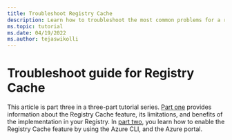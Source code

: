 ```yaml
---
title: Troubleshoot Registry Cache
description: Learn how to troubleshoot the most common problems for a registry that's enabled with the Registry Cache feature.
ms.topic: tutorial
ms.date: 04/19/2022
ms.author: tejaswikolli
---
```

# Troubleshoot guide for Registry Cache

This article is part three in a three-part tutorial series. [Part one](tutorial-registry-cache.md) provides information about the Registry Cache feature, its limitations, and benefits of the implementation in your Registry. In [part two](tutorial-enable-registry-cache.md), you learn how to enable the Registry Cache feature by using the Azure CLI, and the Azure portal.